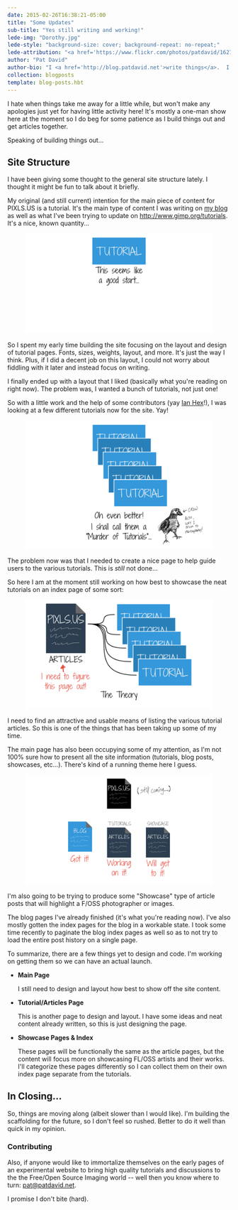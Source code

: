 ```yaml
---
date: 2015-02-26T16:38:21-05:00
title: "Some Updates"
sub-title: "Yes still writing and working!"
lede-img: "Dorothy.jpg"
lede-style: "background-size: cover; background-repeat: no-repeat;"
lede-attribution: "<a href='https://www.flickr.com/photos/patdavid/16270435838/'>Dorothy</a> by <a href='http://blog.patdavid.net'>Pat David</a>"
author: "Pat David"
author-bio: "I <a href='http://blog.patdavid.net'>write things</a>.  I <a href='https://www.flickr.com/photos/patdavid/'>photograph</a> things.  Sometimes they meet.  <br/> I write <a href='http://blog.patdavid.net/p/getting-around-in-gimp.html'>tutorials</a> too."
collection: blogposts
template: blog-posts.hbt
---
```


I hate when things take me away for a little while, but won't make any apologies just yet for having little activity here!
It's mostly a one-man show here at the moment so I do beg for some patience as I build things out and get articles together.

Speaking of building things out...

## Site Structure

I have been giving some thought to the general site structure lately.
I thought it might be fun to talk about it briefly.

My original (and still current) intention for the main piece of content for PIXLS.US is a tutorial.
It's the main type of content I was writing on [my blog](http://blog.patdavid.net) as well as what I've been trying to update on http://www.gimp.org/tutorials.
It's a nice, known quantity...

<!-- more -->
<figure class="big-vid">
<img src="Some Updates.png"/>
</figure>

So I spent my early time building the site focusing on the layout and design of tutorial pages.
Fonts, sizes, weights, layout, and more.
It's just the way I think.
Plus, if I did a decent job on this layout, I could not worry about fiddling with it later and instead focus on writing.

I finally ended up with a layout that I liked (basically what you're reading on right now).
The problem was, I wanted a bunch of tutorials, not just one!

So with a little work and the help of some contributors (yay [Ian Hex](http://lightsweep.co.uk/)!), I was looking at a few different tutorials now for the site.  Yay!

<figure class="big-vid">
<img src="Some Updates 2.png"/>
</figure>

The problem now was that I needed to create a nice page to help guide users to the various tutorials.
This is *still* not done...

So here I am at the moment still working on how best to showcase the neat tutorials on an index page of some sort:

<figure class="big-vid">
<img src="Some Updates 3.png"/>
</figure>

I need to find an attractive and usable means of listing the various tutorial articles.
So this is one of the things that has been taking up some of my time.

The main page has also been occupying some of my attention,
as I'm not 100% sure how to present all the site information (tutorials, blog posts, showcases, etc...).
There's kind of a running theme here I guess.

<figure class="big-vid">
<img src="Some Updates 4.png"/>
</figure>

I'm also going to be trying to produce some "Showcase" type of article posts that will highlight a F/OSS photographer or images.

The blog pages I've already finished (it's what you're reading now).
I've also mostly gotten the index pages for the blog in a workable state.
I took some time recently to paginate the blog index pages as well so as to not try to load the entire post history on a single page.

To summarize, there are a few things yet to design and code.
I'm working on getting them so we can have an actual launch.

* **Main Page**

    I still need to design and layout how best to show off the site content.

* **Tutorial/Articles Page**

    This is another page to design and layout.
I have some ideas and neat content already written, so this is just designing the page.

* **Showcase Pages & Index**

    These pages will be functionally the same as the article pages, but the content will focus more on showcasing FL/OSS artists and their works.
I'll categorize these pages differently so I can collect them on their own index page separate from the tutorials.



## In Closing...

So, things are moving along (albeit slower than I would like).
I'm building the scaffolding for the future, so I don't feel so rushed.
Better to do it well than quick in my opinion.



### Contributing

Also, if anyone would like to immortalize themselves on the early pages of an experimental website to bring high quality tutorials and discussions to the the Free/Open Source Imaging world -- well then you know where to turn: [pat@patdavid.net](mailto:pat@patdavid.net?Subject=PIXLS.US).

I promise I don't bite (hard).




